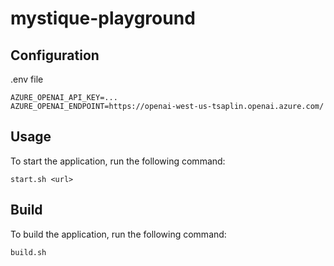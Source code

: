 # mystique-playground

## Configuration

.env file

```shell
AZURE_OPENAI_API_KEY=...
AZURE_OPENAI_ENDPOINT=https://openai-west-us-tsaplin.openai.azure.com/
```

## Usage

To start the application, run the following command:

```shell
start.sh <url>
```

## Build

To build the application, run the following command:

```shell
build.sh
```
